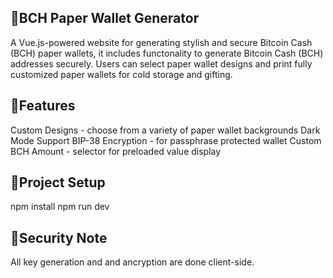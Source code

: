 ## 🧾BCH Paper Wallet Generator
A Vue.js-powered website for generating stylish and secure Bitcoin Cash (BCH) paper wallets, it includes functonality to generate Bitcoin Cash (BCH) addresses securely. Users can select paper wallet designs and print fully customized paper wallets for cold storage and gifting.

## 🚀Features
Custom Designs - choose from a variety of paper wallet backgrounds
Dark Mode Support
BIP-38 Encryption - for passphrase protected wallet
Custom BCH Amount - selector for preloaded value display

## 🔧Project Setup
npm install
npm run dev

## 🔐Security Note
All key generation and and ancryption are done client-side.
